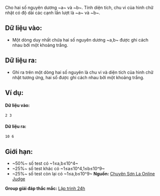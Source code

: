 Cho hai số nguyên dương ~a~ và ~b~. Tính diện tích, chu vi của hình chữ nhật có độ dài các cạnh lần lượt là ~a~ và ~b~.

## Dữ liệu vào:
- Một dòng duy nhất chứa hai số nguyên dương ~a,b~ được ghi cách nhau bới một khoảng trắng.

## Dữ liệu ra:
- Ghi ra trên một dòng hai số nguyên là chu vi và diện tích của hình chữ nhật tương ứng, hai số được ghi cách nhau bởi một khoảng trắng.

## Ví dụ:
#### Dữ liệu vào:
```
2 3
```

#### Dữ liệu ra:
```
10 6
```

## Giới hạn:
- ~50\%~ số test có ~1≤a,b≤10^4~
- ~25\%~ số test khác có ~1≤a≤10^4,1≤b≤10^9~
- ~25\%~ số test còn lại có ~1≤a,b≤10^9~
**Nguồn:** [Chuyên Sơn La Online Judge](http://csloj.ddns.net/)

**Group giải đáp thắc mắc:** [Lập trình 24h](https://www.facebook.com/groups/1386904321519984)